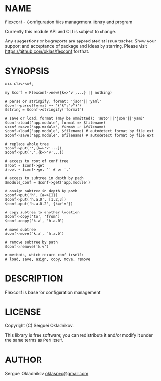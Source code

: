 # NAME

Flexconf - Configuration files management library and program

Currently this module API and CLI is subject to change.

Any suggestions or bugreports are appreciated at issue tracker.
Show your support and acceptance of package and ideas by starring.
Please visit https://github.com/oklas/flexconf for that.

# SYNOPSIS

    use Flexconf;

    my $conf = Flexconf->new({k=>'v',...} || nothing)

    # parse or stringify, format: 'json'||'yaml'
    $conf->parse(format => '{"k":"v"}')
    $string = $conf->stringify('format')

    # save or load, format (may be ommitted): 'auto'||'json'||'yaml'
    $conf->load('app.module', format => $filename)
    $conf->save('app.module', firmat => $filename)
    $conf->load('app.module', $filename) # autodetect format by file ext
    $conf->save('app.module', $filename) # autodetect format by file ext

    # replace whole tree
    $conf->put('',{k=>'v'...})
    $conf->put('.',{k=>'v'...})

    # access to root of conf tree
    $root = $conf->get
    $root = $conf->get '' # or '.'

    # access to subtree in depth by path
    $module_conf = $conf->get('app.module')

    # assign subtree in depth by path
    $conf->put('h', {a=>[]})
    $conf->put('h.a.0', [1,2,3])
    $conf->put('h.a.0.2', {k=>'v'})

    # copy subtree to another location
    $conf->copy('to', 'from')
    $conf->copy('k.a', 'h.a.0')

    # move subtree
    $conf->move('k.a', 'h.a.0')

    # remove subtree by path
    $conf->remove('k.v')

    # methods, which return conf itself:
    # load, save, asign, copy, move, remove

# DESCRIPTION

Flexconf is base for configuration management

# LICENSE

Copyright (C) Serguei Okladnikov.

This library is free software; you can redistribute it and/or modify
it under the same terms as Perl itself.

# AUTHOR

Serguei Okladnikov <oklaspec@gmail.com>
